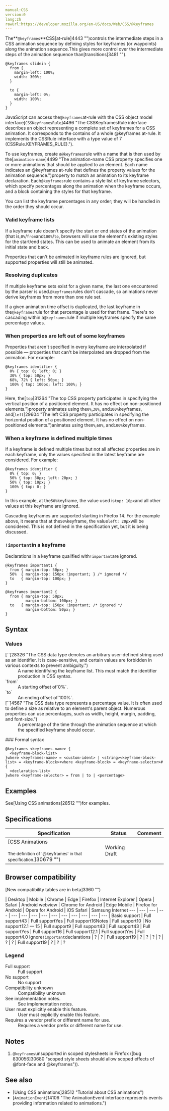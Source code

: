 ```yaml
---
manual:CSS
version:0
lang:zh
rawUrl:https://developer.mozilla.org/en-US/docs/Web/CSS/@keyframes
---
```






The**`@keyframes`**CSS[at-rule]4443 "")controls the intermediate steps in a CSS animation sequence by defining styles for keyframes (or waypoints) along the animation sequence.This gives more control over the intermediate steps of the animation sequence than[transitions]3481 "").


```
@keyframes slidein {
  from {
    margin-left: 100%;
    width: 300%;
  }

  to {
    margin-left: 0%;
    width: 100%;
  }
}
```


JavaScript can access the`@keyframes`at-rule with the CSS object model interface[`CSSKeyframesRule`]4496 "The CSSKeyframesRule interface describes an object representing a complete set of keyframes for a CSS animation. It corresponds to the contains of a whole @keyframes at-rule. It implements the CSSRule interface with a type value of 7 (CSSRule.KEYFRAMES_RULE).").



To use keyframes, create a`@keyframes`rule with a name that is then used by the[`animation-name`]4499 "The animation-name CSS property specifies one or more animations that should be applied to an element. Each name indicates an @keyframes at-rule that defines the property values for the animation sequence.")property to match an animation to its keyframe declaration. Each`@keyframes`rule contains a style list of keyframe selectors, which specify percentages along the animation when the keyframe occurs, and a block containing the styles for that keyframe.



You can list the keyframe percentages in any order; they will be handled in the order they should occur.


### Valid keyframe lists<a name="Valid_keyframe_lists"></a>


If a keyframe rule doesn&#39;t specify the start or end states of the animation (that is,`0%`/`from`and`100%`/`to`, browsers will use the element&#39;s existing styles for the start/end states. This can be used to animate an element from its initial state and back.



Properties that can&#39;t be animated in keyframe rules are ignored, but supported properties will still be animated.


### Resolving duplicates<a name="Resolving_duplicates"></a>


If multiple keyframe sets exist for a given name, the last one encountered by the parser is used.`@keyframes`rules don&#39;t cascade, so animations never derive keyframes from more than one rule set.



If a given animation time offset is duplicated, the last keyframe in the`@keyframes`rule for that percentage is used for that frame. There&#39;s no cascading within a`@keyframes`rule if multiple keyframes specify the same percentage values.


### When properties are left out of some keyframes<a name="When_properties_are_left_out_of_some_keyframes"></a>


Properties that aren&#39;t specified in every keyframe are interpolated if possible — properties that can&#39;t be interpolated are dropped from the animation. For example:


```
@keyframes identifier {
  0% { top: 0; left: 0; }
  30% { top: 50px; }
  68%, 72% { left: 50px; }
  100% { top: 100px; left: 100%; }
}
```


Here, the[`top`]31264 "The top CSS property participates in specifying the vertical position of a positioned element. It has no effect on non-positioned elements.")property animates using the`0%`,`30%`, and`100%`keyframes, and[`left`]29604 "The left CSS property participates in specifying the horizontal position of a positioned element. It has no effect on non-positioned elements.")animates using the`0%`,`68%`, and`100%`keyframes.


### When a keyframe is defined multiple times<a name="When_a_keyframe_is_defined_multiple_times"></a>


If a keyframe is defined multiple times but not all affected properties are in each keyframe, only the values specified in the latest keyframe are considered. For example:


```
@keyframes identifier {
  0% { top: 0; }
  50% { top: 30px; left: 20px; }
  50% { top: 10px; }
  100% { top: 0; }
}
```


In this example, at the`50%`keyframe, the value used is`top: 10px`and all other values at this keyframe are ignored.



<i></i>Cascading keyframes are supported starting in Firefox 14. For the example above, it means that at the`50%`keyframe, the value`left: 20px`will be considered. This is not defined in the specification yet, but it is being discussed.


### `!important`in a keyframe<a name="!important_in_a_keyframe"></a>


Declarations in a keyframe qualified with`!important`are ignored.


```
@keyframes important1 {
  from { margin-top: 50px; }
  50%  { margin-top: 150px !important; } /* ignored */
  to   { margin-top: 100px; }
}

@keyframes important2 {
  from { margin-top: 50px;
         margin-bottom: 100px; }
  to   { margin-top: 150px !important; /* ignored */
         margin-bottom: 50px; }
}
```

## Syntax<a name="Syntax"></a>

### Values<a name="Values"></a>
<dl><dt id=''>[`<custom-ident>`]28326 "The <custom-ident> CSS data type denotes an arbitrary user-defined string used as an identifier. It is case-sensitive, and certain values are forbidden in various contexts to prevent ambiguity.")</dt><dd>A name identifying the keyframe list. This must match the identifier production in CSS syntax.</dd><dt id=''>`from`</dt><dd>A starting offset of`0%`.</dd><dt id=''>`to`</dt><dd>An ending offset of`100%`.</dd><dt id=''>[`<percentage>`]4567 "The <percentage> CSS data type represents a percentage value. It is often used to define a size as relative to an element's parent object. Numerous properties can use percentages, such as width, height, margin, padding, and font-size.")</dt><dd>A percentage of the time through the animation sequence at which the specified keyframe should occur.</dd></dl>
### Formal syntax<a name="Formal_syntax"></a>

```
@keyframes <keyframes-name> {
  <keyframe-block-list>
}where <keyframes-name> = <custom-ident> | <string><keyframe-block-list> = <keyframe-block>+where <keyframe-block> = <keyframe-selector># {
  <declaration-list>
}where <keyframe-selector> = from | to | <percentage>
```

## Examples<a name="Examples"></a>


See[Using CSS animations]28512 "")for examples.


## Specifications<a name="Specifications"></a>

Specification | Status | Comment 
 ---  |  ---  |  ---  | 
[CSS Animations<br></br><small>The definition of &#39;@keyframes&#39; in that specification.</small>]30679 "") | Working Draft |  


## Browser compatibility<a name="Browser_Compatibility"></a>
[New compatibility tables are in beta<i></i>]3360 "")

 | <abbr>Desktop<i></i></abbr> | <abbr>Mobile<i></i></abbr> 
 | <abbr>Chrome<i></i></abbr> | <abbr>Edge<i></i></abbr> | <abbr>Firefox<i></i></abbr> | <abbr>Internet Explorer<i></i></abbr> | <abbr>Opera<i></i></abbr> | <abbr>Safari<i></i></abbr> | <abbr>Android webview<i></i></abbr> | <abbr>Chrome for Android<i></i></abbr> | <abbr>Edge Mobile<i></i></abbr> | <abbr>Firefox for Android<i></i></abbr> | <abbr>Opera for Android<i></i></abbr> | <abbr>iOS Safari<i></i></abbr> | <abbr>Samsung Internet<i></i></abbr> 
 ---  |  ---  |  ---  |  ---  |  ---  |  ---  |  ---  |  ---  |  ---  |  ---  |  ---  |  ---  |  ---  |  ---  | 
Basic support | <abbr>Full support</abbr>43 | <abbr>Full support</abbr>Yes | <abbr>Full support</abbr>16<abbr>Notes<i></i></abbr> | <abbr>Full support</abbr>10 | <abbr>No support</abbr>12.1 — 15 | <abbr>Full support</abbr>9 | <abbr>Full support</abbr>43 | <abbr>Full support</abbr>43 | <abbr>Full support</abbr>Yes | <abbr>Full support</abbr>16 | <abbr>Full support</abbr>12.1 | <abbr>Full support</abbr>Yes | <abbr>Full support</abbr>4.0 
Ignore`!important`declarations | <abbr>?</abbr> | <abbr>?</abbr> | <abbr>Full support</abbr>19 | <abbr>?</abbr> | <abbr>?</abbr> | <abbr>?</abbr> | <abbr>?</abbr> | <abbr>?</abbr> | <abbr>?</abbr> | <abbr>Full support</abbr>19 | <abbr>?</abbr> | <abbr>?</abbr> | <abbr>?</abbr> 


### Legend<a name="Legend"></a>
<dl><dt id=''><abbr>Full support</abbr></dt><dd>Full support</dd><dt id=''><abbr>No support</abbr></dt><dd>No support</dd><dt id=''><abbr>Compatibility unknown</abbr></dt><dd>Compatibility unknown</dd><dt id=''><abbr>See implementation notes.<i></i></abbr></dt><dd>See implementation notes.</dd><dt id=''><abbr>User must explicitly enable this feature.<i></i></abbr></dt><dd>User must explicitly enable this feature.</dd><dt id=''><abbr>Requires a vendor prefix or different name for use.<i></i></abbr></dt><dd>Requires a vendor prefix or different name for use.</dd></dl>

## Notes<a name="Notes"></a>

1. `@keyframes`unsupported in scoped stylesheets in Firefox ([bug 830056]30680 "scoped style sheets should allow scoped effects of @font-face and @keyframes")).

## See also<a name="See_also"></a>

* [Using CSS animations]28512 "Tutorial about CSS animations")
* [`AnimationEvent`]14106 "The AnimationEvent interface represents events providing information related to animations.")



